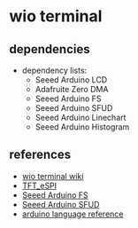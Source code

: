 # wio terminal

## dependencies
* dependency lists:
    * Seeed Arduino LCD
    * Adafruite Zero DMA
    * Seeed Arduino FS
    * Seeed Arduino SFUD
    * Seeed Arduino Linechart
    * Seeed Arduino Histogram


## references
* [wio terminal wiki](https://wiki.seeedstudio.com/Wio-Terminal-Getting-Started/)
* [TFT_eSPI](https://github.com/Bodmer/TFT_eSPI/tree/master)
* [Seeed Arduino FS](https://github.com/Seeed-Studio/Seeed_Arduino_FS/tree/master)
* [Seeed Arduino SFUD](https://github.com/Seeed-Studio/Seeed_Arduino_SFUD)
* [arduino language reference](https://www.arduino.cc/reference/en/)
